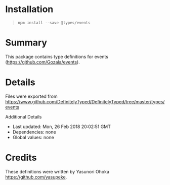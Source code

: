 # Installation
> `npm install --save @types/events`

# Summary
This package contains type definitions for events (https://github.com/Gozala/events).

# Details
Files were exported from https://www.github.com/DefinitelyTyped/DefinitelyTyped/tree/master/types/events

Additional Details
 * Last updated: Mon, 26 Feb 2018 20:02:51 GMT
 * Dependencies: none
 * Global values: none

# Credits
These definitions were written by Yasunori Ohoka <https://github.com/yasupeke>.
